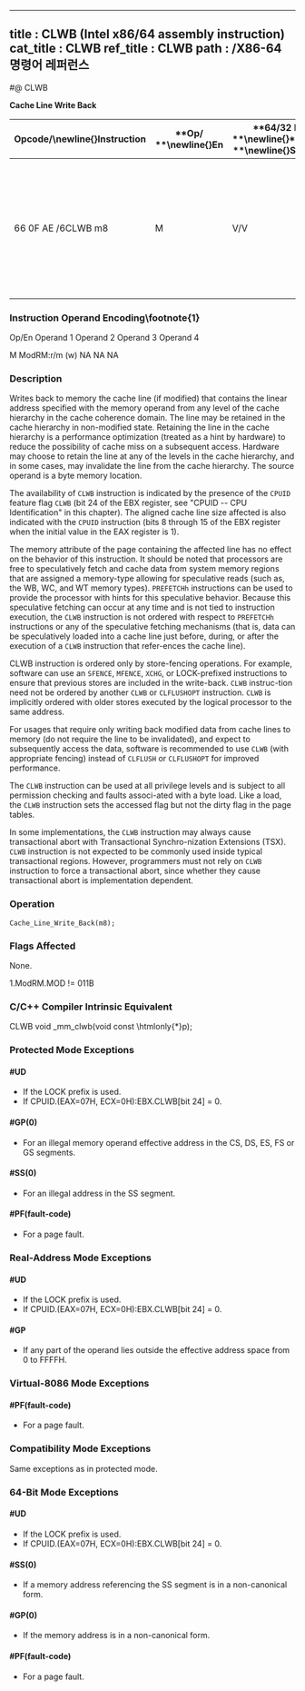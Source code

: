 ----------------------------
title : CLWB (Intel x86/64 assembly instruction)
cat_title : CLWB
ref_title : CLWB
path : /X86-64 명령어 레퍼런스
----------------------------
#@ CLWB

**Cache Line Write Back**

|**Opcode/**\newline{}**Instruction**|**Op/ **\newline{}**En**|**64/32 bit **\newline{}**Mode **\newline{}**Support**|**CPUID **\newline{}**Feature Flag**|**Description**|
|------------------------------------|------------------------|------------------------------------------------------|------------------------------------|---------------|
|66 0F AE /6CLWB m8|M|V/V|CLWB|Writes back modified cache line containing m8, and may retain the line in cache hierarchy in non-modified state.|
###                 Instruction Operand Encoding\footnote{1}


Op/En Operand 1 Operand 2 Operand 3 Operand 4

M ModRM:r/m (w) NA NA NA

### Description


Writes back to memory the cache line (if modified) that contains the linear address specified with the memory operand from any level of the cache hierarchy in the cache coherence domain. The line may be retained in the cache hierarchy in non-modified state. Retaining the line in the cache hierarchy is a performance optimization (treated as a hint by hardware) to reduce the possibility of cache miss on a subsequent access. Hardware may choose to retain the line at any of the levels in the cache hierarchy, and in some cases, may invalidate the line from the cache hierarchy. The source operand is a byte memory location. 

The availability of `CLWB` instruction is indicated by the presence of the `CPUID` feature flag `CLWB` (bit 24 of the EBX register, see "CPUID -- CPU Identification" in this chapter). The aligned cache line size affected is also indicated with the `CPUID` instruction (bits 8 through 15 of the EBX register when the initial value in the EAX register is 1).

The memory attribute of the page containing the affected line has no effect on the behavior of this instruction. It should be noted that processors are free to speculatively fetch and cache data from system memory regions that are assigned a memory-type allowing for speculative reads (such as, the WB, WC, and WT memory types). `PREFETCHh` instructions can be used to provide the processor with hints for this speculative behavior. Because this speculative fetching can occur at any time and is not tied to instruction execution, the `CLWB` instruction is not ordered with respect to `PREFETCHh` instructions or any of the speculative fetching mechanisms (that is, data can be speculatively loaded into a cache line just before, during, or after the execution of a `CLWB` instruction that refer-ences the cache line). 

CLWB instruction is ordered only by store-fencing operations. For example, software can use an `SFENCE`, `MFENCE`, `XCHG`, or LOCK-prefixed instructions to ensure that previous stores are included in the write-back. `CLWB` instruc-tion need not be ordered by another `CLWB` or `CLFLUSHOPT` instruction. `CLWB` is implicitly ordered with older stores executed by the logical processor to the same address.

For usages that require only writing back modified data from cache lines to memory (do not require the line to be invalidated), and expect to subsequently access the data, software is recommended to use `CLWB` (with appropriate fencing) instead of `CLFLUSH` or `CLFLUSHOPT` for improved performance.

The `CLWB` instruction can be used at all privilege levels and is subject to all permission checking and faults associ-ated with a byte load. Like a load, the `CLWB` instruction sets the accessed flag but not the dirty flag in the page tables.

In some implementations, the `CLWB` instruction may always cause transactional abort with Transactional Synchro-nization Extensions (TSX). `CLWB` instruction is not expected to be commonly used inside typical transactional regions. However, programmers must not rely on `CLWB` instruction to force a transactional abort, since whether they cause transactional abort is implementation dependent.


### Operation

```info-verb
Cache_Line_Write_Back(m8);
```
### Flags Affected


None.



1.ModRM.MOD != 011B

### C/C++ Compiler Intrinsic Equivalent


CLWB void _mm_clwb(void const \htmlonly{*}p);


### Protected Mode Exceptions

#### #UD
* If the LOCK prefix is used.
* If CPUID.(EAX=07H, ECX=0H):EBX.CLWB[bit 24] = 0.

#### #GP(0)
* For an illegal memory operand effective address in the CS, DS, ES, FS or GS segments.

#### #SS(0)
* For an illegal address in the SS segment. 

#### #PF(fault-code)
* For a page fault.

### Real-Address Mode Exceptions

#### #UD
* If the LOCK prefix is used.
* If CPUID.(EAX=07H, ECX=0H):EBX.CLWB[bit 24] = 0.

#### #GP
* If any part of the operand lies outside the effective address space from 0 to FFFFH.

### Virtual-8086 Mode Exceptions

#### #PF(fault-code)
* For a page fault.

### Compatibility Mode Exceptions



Same exceptions as in protected mode.


### 64-Bit Mode Exceptions

#### #UD
* If the LOCK prefix is used.
* If CPUID.(EAX=07H, ECX=0H):EBX.CLWB[bit 24] = 0.

#### #SS(0)
* If a memory address referencing the SS segment is in a non-canonical form.

#### #GP(0)
* If the memory address is in a non-canonical form.

#### #PF(fault-code)
* For a page fault.
